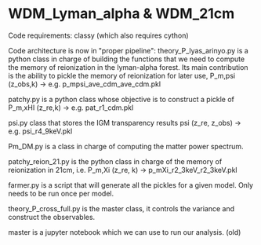 # WDM_Lyman_alpha & WDM_21cm

Code requirements: classy (which also requires cython)

Code architecture is now in "proper pipeline":
theory_P_lyas_arinyo.py is a python class in charge of building the functions that we need to compute the memory of reionization in the lyman-alpha forest. Its main contribution is the ability to pickle the memory of reionization for later use, P_m,psi (z_obs,k) -> e.g. p_mpsi_ave_cdm_ave_cdm.pkl

patchy.py is a python class whose objective is to construct a pickle of P_m,xHI (z_re,k) -> e.g. pat_r1_cdm.pkl

psi.py class that stores the IGM transparency results psi (z_re, z_obs) -> e.g. psi_r4_9keV.pkl

Pm_DM.py is a class in charge of computing the matter power spectrum. 

patchy_reion_21.py is the python class in charge of the memory of reionization in 21cm, i.e. P_m,Xi (z_re, k) -> p_mXi_r2_3keV_r2_3keV.pkl

farmer.py is a script that will generate all the pickles for a given model. Only needs to be run once per model. 

theory_P_cross_full.py is the master class, it controls the variance and construct the observables.


master is a jupyter notebook which we can use to run our analysis. (old) 
